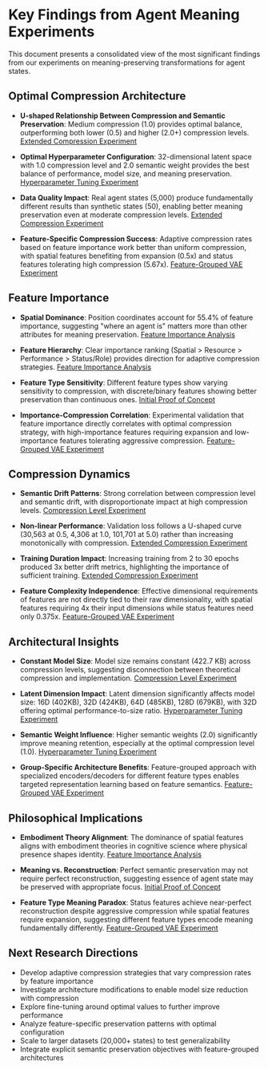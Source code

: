 # Key Findings from Agent Meaning Experiments

This document presents a consolidated view of the most significant findings from our experiments on meaning-preserving transformations for agent states.

## Optimal Compression Architecture

- **U-shaped Relationship Between Compression and Semantic Preservation**: Medium compression (1.0) provides optimal balance, outperforming both lower (0.5) and higher (2.0+) compression levels. [Extended Compression Experiment](compresssion-level-2.md)

- **Optimal Hyperparameter Configuration**: 32-dimensional latent space with 1.0 compression level and 2.0 semantic weight provides the best balance of performance, model size, and meaning preservation. [Hyperparameter Tuning Experiment](hyper-parameter-tuning.md)

- **Data Quality Impact**: Real agent states (5,000) produce fundamentally different results than synthetic states (50), enabling better meaning preservation even at moderate compression levels. [Extended Compression Experiment](compresssion-level-2.md)

- **Feature-Specific Compression Success**: Adaptive compression rates based on feature importance work better than uniform compression, with spatial features benefiting from expansion (0.5x) and status features tolerating high compression (5.67x). [Feature-Grouped VAE Experiment](feature-grouped-vae.md)

## Feature Importance

- **Spatial Dominance**: Position coordinates account for 55.4% of feature importance, suggesting "where an agent is" matters more than other attributes for meaning preservation. [Feature Importance Analysis](feature-importance.md)

- **Feature Hierarchy**: Clear importance ranking (Spatial > Resource > Performance > Status/Role) provides direction for adaptive compression strategies. [Feature Importance Analysis](feature-importance.md)

- **Feature Type Sensitivity**: Different feature types show varying sensitivity to compression, with discrete/binary features showing better preservation than continuous ones. [Initial Proof of Concept](proof-of-concept.md)

- **Importance-Compression Correlation**: Experimental validation that feature importance directly correlates with optimal compression strategy, with high-importance features requiring expansion and low-importance features tolerating aggressive compression. [Feature-Grouped VAE Experiment](feature-grouped-vae.md)

## Compression Dynamics

- **Semantic Drift Patterns**: Strong correlation between compression level and semantic drift, with disproportionate impact at high compression levels. [Compression Level Experiment](compresison-level-1.md)

- **Non-linear Performance**: Validation loss follows a U-shaped curve (30,563 at 0.5, 4,306 at 1.0, 101,701 at 5.0) rather than increasing monotonically with compression. [Extended Compression Experiment](compresssion-level-2.md)

- **Training Duration Impact**: Increasing training from 2 to 30 epochs produced 3x better drift metrics, highlighting the importance of sufficient training. [Extended Compression Experiment](compresssion-level-2.md)

- **Feature Complexity Independence**: Effective dimensional requirements of features are not directly tied to their raw dimensionality, with spatial features requiring 4x their input dimensions while status features need only 0.375x. [Feature-Grouped VAE Experiment](feature-grouped-vae.md)

## Architectural Insights

- **Constant Model Size**: Model size remains constant (422.7 KB) across compression levels, suggesting disconnection between theoretical compression and implementation. [Compression Level Experiment](compresison-level-1.md)

- **Latent Dimension Impact**: Latent dimension significantly affects model size: 16D (402KB), 32D (424KB), 64D (485KB), 128D (679KB), with 32D offering optimal performance-to-size ratio. [Hyperparameter Tuning Experiment](hyper-parameter-tuning.md)

- **Semantic Weight Influence**: Higher semantic weights (2.0) significantly improve meaning retention, especially at the optimal compression level (1.0). [Hyperparameter Tuning Experiment](hyper-parameter-tuning.md)

- **Group-Specific Architecture Benefits**: Feature-grouped approach with specialized encoders/decoders for different feature types enables targeted representation learning based on feature semantics. [Feature-Grouped VAE Experiment](feature-grouped-vae.md)

## Philosophical Implications

- **Embodiment Theory Alignment**: The dominance of spatial features aligns with embodiment theories in cognitive science where physical presence shapes identity. [Feature Importance Analysis](feature-importance.md)

- **Meaning vs. Reconstruction**: Perfect semantic preservation may not require perfect reconstruction, suggesting essence of agent state may be preserved with appropriate focus. [Initial Proof of Concept](proof-of-concept.md)

- **Feature Type Meaning Paradox**: Status features achieve near-perfect reconstruction despite aggressive compression while spatial features require expansion, suggesting different feature types encode meaning fundamentally differently. [Feature-Grouped VAE Experiment](feature-grouped-vae.md)

## Next Research Directions

- Develop adaptive compression strategies that vary compression rates by feature importance
- Investigate architecture modifications to enable model size reduction with compression
- Explore fine-tuning around optimal values to further improve performance
- Analyze feature-specific preservation patterns with optimal configuration
- Scale to larger datasets (20,000+ states) to test generalizability
- Integrate explicit semantic preservation objectives with feature-grouped architectures
